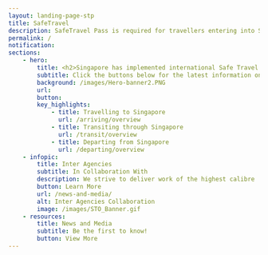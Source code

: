 ```yaml
---
layout: landing-page-stp
title: SafeTravel
description: SafeTravel Pass is required for travellers entering into Singapore under Green/Fast Lane arrangements.
permalink: /
notification:
sections:
    - hero:
        title: <h2>Singapore has implemented international Safe Travel Lanes to facilitate travel in and out of Singapore, while safeguarding public health amidst the <br/> COVID-19 pandemic.</h2>
        subtitle: Click the buttons below for the latest information on Safe Travel arrangements for arrival, transit or departure.
        background: /images/Hero-banner2.PNG
        url:
        button: 
        key_highlights:
            - title: Travelling to Singapore
              url: /arriving/overview
            - title: Transiting through Singapore
              url: /transit/overview
            - title: Departing from Singapore
              url: /departing/overview
    - infopic:
        title: Inter Agencies
        subtitle: In Collaboration With
        description: We strive to deliver work of the highest calibre
        button: Learn More
        url: /news-and-media/
        alt: Inter Agencies Collaboration
        image: /images/STO_Banner.gif
    - resources:
        title: News and Media
        subtitle: Be the first to know!
        button: View More
---
```

